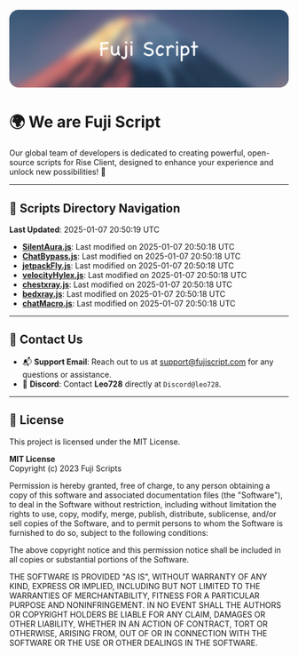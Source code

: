 ![Banner](.github/b.webp)

# 🌍 **We are Fuji Script**

Our global team of developers is dedicated to creating powerful, open-source scripts for Rise Client, designed to enhance your experience and unlock new possibilities! 🌟

---
<!-- SCRIPTS_NAVIGATION_START -->
## 📂 **Scripts Directory Navigation**

**Last Updated**: 2025-01-07 20:50:19 UTC

- **[SilentAura.js](scripts/SilentAura.js)**: Last modified on 2025-01-07 20:50:18 UTC
- **[ChatBypass.js](scripts/ChatBypass.js)**: Last modified on 2025-01-07 20:50:18 UTC
- **[jetpackFly.js](scripts/jetpackFly.js)**: Last modified on 2025-01-07 20:50:18 UTC
- **[velocityHylex.js](scripts/velocityHylex.js)**: Last modified on 2025-01-07 20:50:18 UTC
- **[chestxray.js](scripts/chestxray.js)**: Last modified on 2025-01-07 20:50:18 UTC
- **[bedxray.js](scripts/bedxray.js)**: Last modified on 2025-01-07 20:50:18 UTC
- **[chatMacro.js](scripts/chatMacro.js)**: Last modified on 2025-01-07 20:50:18 UTC

<!-- SCRIPTS_NAVIGATION_END -->

---

## 💬 **Contact Us**  
- 📬 **Support Email**: Reach out to us at [support@fujiscript.com](mailto:support@fujiscript.com) for any questions or assistance.  
- 💬 **Discord**: Contact **Leo728** directly at `Discord@leo728`.

---

## 📜 **License**

This project is licensed under the MIT License.  

**MIT License**  
Copyright (c) 2023 Fuji Scripts  

Permission is hereby granted, free of charge, to any person obtaining a copy of this software and associated documentation files (the "Software"), to deal in the Software without restriction, including without limitation the rights to use, copy, modify, merge, publish, distribute, sublicense, and/or sell copies of the Software, and to permit persons to whom the Software is furnished to do so, subject to the following conditions:  

The above copyright notice and this permission notice shall be included in all copies or substantial portions of the Software.  

THE SOFTWARE IS PROVIDED "AS IS", WITHOUT WARRANTY OF ANY KIND, EXPRESS OR IMPLIED, INCLUDING BUT NOT LIMITED TO THE WARRANTIES OF MERCHANTABILITY, FITNESS FOR A PARTICULAR PURPOSE AND NONINFRINGEMENT. IN NO EVENT SHALL THE AUTHORS OR COPYRIGHT HOLDERS BE LIABLE FOR ANY CLAIM, DAMAGES OR OTHER LIABILITY, WHETHER IN AN ACTION OF CONTRACT, TORT OR OTHERWISE, ARISING FROM, OUT OF OR IN CONNECTION WITH THE SOFTWARE OR THE USE OR OTHER DEALINGS IN THE SOFTWARE.  
